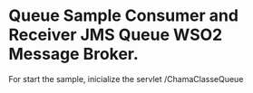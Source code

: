 # Queue Sample Consumer and Receiver JMS Queue WSO2 Message Broker.

For start the sample, inicialize the servlet /ChamaClasseQueue
